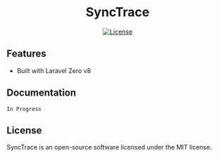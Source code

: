 <div style="text-align: center"><h1>SyncTrace</h1></div>

<p style="text-align: center">
  <a href="https://packagist.org/packages/laravel-zero/framework"><img src="https://img.shields.io/packagist/l/laravel-zero/framework.svg" alt="License"></a>
</p>

## Features
- Built with Laravel Zero v8

## Documentation
`In Progress`

## License

SyncTrace is an open-source software licensed under the MIT license.
